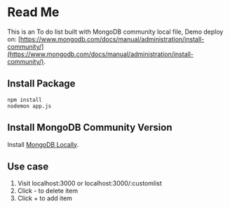 # Read Me
This is an To do list built with MongoDB community local file, 
Demo deploy on: [https://www.mongodb.com/docs/manual/administration/install-community/](https://www.mongodb.com/docs/manual/administration/install-community/).

## Install Package

```
npm install
nodemon app.js
```

## Install MongoDB Community Version

Install [MongoDB Locally](https://www.mongodb.com/docs/manual/administration/install-community/).

## Use case
1. Visit localhost:3000 or localhost:3000/:customlist 
2. Click - to delete item
3. Click + to add item
